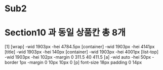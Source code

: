 # Sub2
# Section10 과 동일 상품칸 총 8개
[1] 
[wrap]
-wid 1903px
-hei 4784.5px
    [container]
    -wid 1903px
    -hei 4141px
    [title]
    -wid 1903px
    -hei 140px
        [container]
        -wid 1903px
        -hei 4001px
            [list-top]
            -wid 1903px
            -hei 102px
            -margin 0 311.5 40 411.5
                [a]
                -wid auto
                -hei 50px
                -border 1px
                -margin 0 10px 10px 0
                    [p]
                    font-size 18px
                    padding 0 14px

